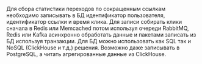 Для сбора статистики переходов по сокращенным ссылкам необходимо записывать в БД 
идентификатор пользователя, идентификатор ссылки и время клика. Для записи собирать 
клики сначала в Redis или Memcached потом используя очереди RabbitMQ, Redis или Kafka 
асинхронно обработать данные и пакетами записать из БД используя транзакции. Для БД 
можно использовать как SQL так и NoSQL (ClickHouse и т.д.) решения. Возможно даже 
записывать в PostgreSQL, а читать агрегированные данные из ClickHouse.